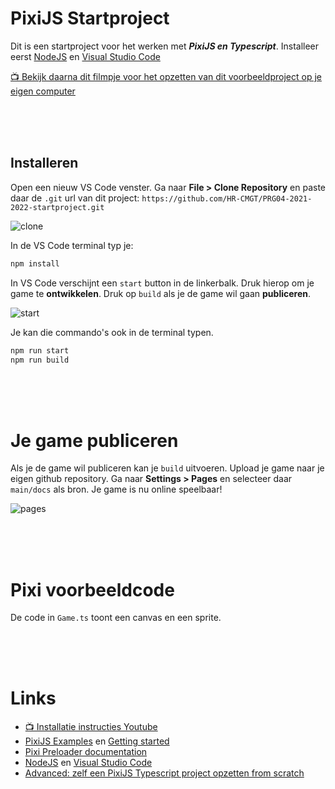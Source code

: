 # PixiJS Startproject

Dit is een startproject voor het werken met ***PixiJS en Typescript***. Installeer eerst [NodeJS](https://nodejs.org/en/) en [Visual Studio Code](https://code.visualstudio.com)

[📺 Bekijk daarna dit filmpje voor het opzetten van dit voorbeeldproject op je eigen computer](https://youtu.be/uuPprdiFKXI)

<br>
<br>
<br>

## Installeren

Open een nieuw VS Code venster. Ga naar **File > Clone Repository** en paste daar de `.git` url van dit project: `https://github.com/HR-CMGT/PRG04-2021-2022-startproject.git`

![clone](./src/assets/images/clone.png)

In de VS Code terminal typ je:

```bash
npm install
```

In VS Code verschijnt een `start` button in de linkerbalk. Druk hierop om je game te **ontwikkelen**. Druk op `build` als je de game wil gaan **publiceren**.

![start](./src/assets/images/run_npm.png)

Je kan die commando's ook in de terminal typen.

```bash
npm run start
npm run build
```

<br>
<br>
<br>

# Je game publiceren

Als je de game wil publiceren kan je `build` uitvoeren. Upload je game naar je eigen github repository. Ga naar **Settings > Pages** en selecteer daar `main/docs` als bron. Je game is nu online speelbaar!

![pages](./src/assets/images/pages.png)


<br>
<br>
<br>

# Pixi voorbeeldcode

De code in `Game.ts` toont een canvas en een sprite.

<br>
<br>
<br>

# Links

- [📺 Installatie instructies Youtube](https://youtu.be/uuPprdiFKXI)
- [PixiJS Examples](https://pixijs.io/examples/) en [Getting started](https://pixijs.io/guides/basics/getting-started.html)
- [Pixi Preloader documentation](https://pixijs.download/release/docs/PIXI.Loader.html)
- [NodeJS](https://nodejs.org/en/) en [Visual Studio Code](https://code.visualstudio.com)
- [Advanced: zelf een PixiJS Typescript project opzetten from scratch](./scratch.MD)
